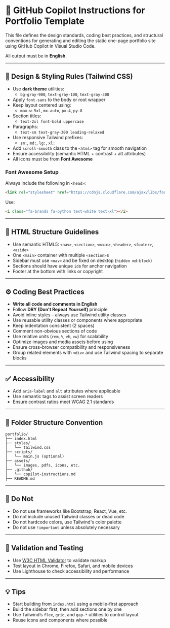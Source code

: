 # 🤖 GitHub Copilot Instructions for Portfolio Template

This file defines the design standards, coding best practices, and structural conventions for generating and editing the static one-page portfolio site using GitHub Copilot in Visual Studio Code.

All output must be in **English**.

---

## 🎨 Design & Styling Rules (Tailwind CSS)

- Use **dark theme** utilities:
  - `bg-gray-900`, `text-gray-100`, `text-gray-300`
- Apply `font-sans` to the body or root wrapper
- Keep layout centered using:
  - `max-w-5xl`, `mx-auto`, `px-4`, `py-8`
- Section titles:
  - `text-2xl font-bold uppercase`
- Paragraphs:
  - `text-sm text-gray-300 leading-relaxed`
- Use responsive Tailwind prefixes:
  - `sm:`, `md:`, `lg:`, `xl:`
- Add `scroll-smooth` class to the `<html>` tag for smooth navigation
- Ensure accessibility (semantic HTML + contrast + alt attributes)
- All icons must be from **Font Awesome**

### Font Awesome Setup

Always include the following in `<head>`:

```html
<link rel="stylesheet" href="https://cdnjs.cloudflare.com/ajax/libs/font-awesome/6.5.0/css/all.min.css">
```

Use:
```html
<i class="fa-brands fa-python text-white text-xl"></i>
```

---

## 🧱 HTML Structure Guidelines

- Use semantic HTML5: `<nav>`, `<section>`, `<main>`, `<header>`, `<footer>`, `<aside>`
- One `<main>` container with multiple `<section>`s
- Sidebar must use `<nav>` and be fixed on desktop (`hidden md:block`)
- Sections should have unique `id`s for anchor navigation
- Footer at the bottom with links or copyright

---

## ⚙️ Coding Best Practices

- **Write all code and comments in English**
- Follow **DRY (Don't Repeat Yourself)** principle
- Avoid inline styles – always use Tailwind utility classes
- Use reusable utility classes or components where appropriate
- Keep indentation consistent (2 spaces)
- Comment non-obvious sections of code
- Use relative units (`rem`, `%`, `vh`, `vw`) for scalability
- Optimize images and media assets before using
- Ensure cross-browser compatibility and responsiveness
- Group related elements with `<div>` and use Tailwind spacing to separate blocks

---

## ✅ Accessibility

- Add `aria-label` and `alt` attributes where applicable
- Use semantic tags to assist screen readers
- Ensure contrast ratios meet WCAG 2.1 standards

---

## 📂 Folder Structure Convention

```
portfolio/
├── index.html
├── styles/
│   └── tailwind.css
├── scripts/
│   └── main.js (optional)
├── assets/
│   └── images, pdfs, icons, etc.
├── .github/
│   └── copilot-instructions.md
├── README.md
```

---

## 🚫 Do Not

- Do not use frameworks like Bootstrap, React, Vue, etc.
- Do not include unused Tailwind classes or dead code
- Do not hardcode colors, use Tailwind's color palette
- Do not use `!important` unless absolutely necessary

---

## 🧪 Validation and Testing

- Use [W3C HTML Validator](https://validator.w3.org/) to validate markup
- Test layout in Chrome, Firefox, Safari, and mobile devices
- Use Lighthouse to check accessibility and performance

---

## 💡 Tips

- Start building from `index.html` using a mobile-first approach
- Build the sidebar first, then add sections one by one
- Use Tailwind’s `flex`, `grid`, and `gap-*` utilities to control layout
- Reuse icons and components where possible
